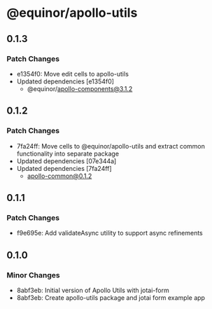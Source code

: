 # @equinor/apollo-utils

## 0.1.3

### Patch Changes

- e1354f0: Move edit cells to apollo-utils
- Updated dependencies [e1354f0]
  - @equinor/apollo-components@3.1.2

## 0.1.2

### Patch Changes

- 7fa24ff: Move cells to @equinor/apollo-utils and extract common functionality into separate package
- Updated dependencies [07e344a]
- Updated dependencies [7fa24ff]
  - apollo-common@0.1.2

## 0.1.1

### Patch Changes

- f9e695e: Add validateAsync utility to support async refinements

## 0.1.0

### Minor Changes

- 8abf3eb: Initial version of Apollo Utils with jotai-form
- 8abf3eb: Create apollo-utils package and jotai form example app

